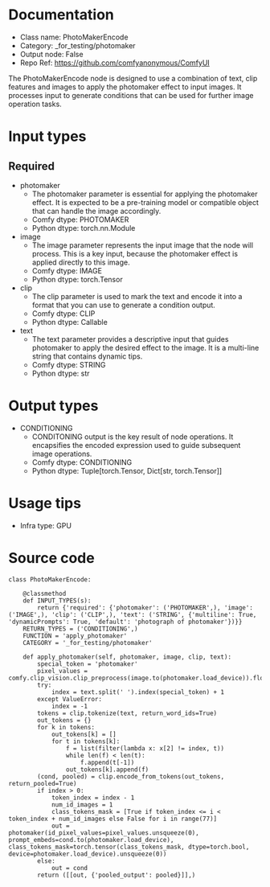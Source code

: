 # Documentation
- Class name: PhotoMakerEncode
- Category: _for_testing/photomaker
- Output node: False
- Repo Ref: https://github.com/comfyanonymous/ComfyUI

The PhotoMakerEncode node is designed to use a combination of text, clip features and images to apply the photomaker effect to input images. It processes input to generate conditions that can be used for further image operation tasks.

# Input types
## Required
- photomaker
    - The photomaker parameter is essential for applying the photomaker effect. It is expected to be a pre-training model or compatible object that can handle the image accordingly.
    - Comfy dtype: PHOTOMAKER
    - Python dtype: torch.nn.Module
- image
    - The image parameter represents the input image that the node will process. This is a key input, because the photomaker effect is applied directly to this image.
    - Comfy dtype: IMAGE
    - Python dtype: torch.Tensor
- clip
    - The clip parameter is used to mark the text and encode it into a format that you can use to generate a condition output.
    - Comfy dtype: CLIP
    - Python dtype: Callable
- text
    - The text parameter provides a descriptive input that guides photomaker to apply the desired effect to the image. It is a multi-line string that contains dynamic tips.
    - Comfy dtype: STRING
    - Python dtype: str

# Output types
- CONDITIONING
    - CONDITONING output is the key result of node operations. It encapsifies the encoded expression used to guide subsequent image operations.
    - Comfy dtype: CONDITIONING
    - Python dtype: Tuple[torch.Tensor, Dict[str, torch.Tensor]]

# Usage tips
- Infra type: GPU

# Source code
```
class PhotoMakerEncode:

    @classmethod
    def INPUT_TYPES(s):
        return {'required': {'photomaker': ('PHOTOMAKER',), 'image': ('IMAGE',), 'clip': ('CLIP',), 'text': ('STRING', {'multiline': True, 'dynamicPrompts': True, 'default': 'photograph of photomaker'})}}
    RETURN_TYPES = ('CONDITIONING',)
    FUNCTION = 'apply_photomaker'
    CATEGORY = '_for_testing/photomaker'

    def apply_photomaker(self, photomaker, image, clip, text):
        special_token = 'photomaker'
        pixel_values = comfy.clip_vision.clip_preprocess(image.to(photomaker.load_device)).float()
        try:
            index = text.split(' ').index(special_token) + 1
        except ValueError:
            index = -1
        tokens = clip.tokenize(text, return_word_ids=True)
        out_tokens = {}
        for k in tokens:
            out_tokens[k] = []
            for t in tokens[k]:
                f = list(filter(lambda x: x[2] != index, t))
                while len(f) < len(t):
                    f.append(t[-1])
                out_tokens[k].append(f)
        (cond, pooled) = clip.encode_from_tokens(out_tokens, return_pooled=True)
        if index > 0:
            token_index = index - 1
            num_id_images = 1
            class_tokens_mask = [True if token_index <= i < token_index + num_id_images else False for i in range(77)]
            out = photomaker(id_pixel_values=pixel_values.unsqueeze(0), prompt_embeds=cond.to(photomaker.load_device), class_tokens_mask=torch.tensor(class_tokens_mask, dtype=torch.bool, device=photomaker.load_device).unsqueeze(0))
        else:
            out = cond
        return ([[out, {'pooled_output': pooled}]],)
```